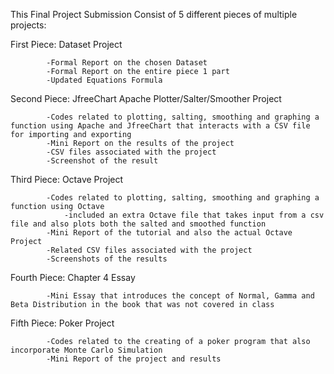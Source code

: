 This Final Project Submission Consist of 5 different pieces of multiple projects:

First Piece: Dataset Project

            -Formal Report on the chosen Dataset 
            -Formal Report on the entire piece 1 part
            -Updated Equations Formula
         
         
Second Piece: JfreeChart Apache Plotter/Salter/Smoother Project

            -Codes related to plotting, salting, smoothing and graphing a function using Apache and JfreeChart that interacts with a CSV file for importing and exporting
            -Mini Report on the results of the project
            -CSV files associated with the project
            -Screenshot of the result
            
            
Third Piece: Octave Project

            -Codes related to plotting, salting, smoothing and graphing a function using Octave
                -included an extra Octave file that takes input from a csv file and also plots both the salted and smoothed function
            -Mini Report of the tutorial and also the actual Octave Project
            -Related CSV files associated with the project
            -Screenshots of the results
            
Fourth Piece: Chapter 4 Essay
            
            -Mini Essay that introduces the concept of Normal, Gamma and Beta Distribution in the book that was not covered in class
            
Fifth Piece: Poker Project
            
            -Codes related to the creating of a poker program that also incorporate Monte Carlo Simulation
            -Mini Report of the project and results
            
